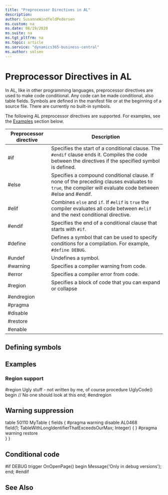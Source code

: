 ```yaml
---
title: "Preprocessor Directives in AL"
description: 
author: SusanneWindfeldPedersen
ms.custom: na
ms.date: 08/19/2020
ms.suite: na
ms.tgt_pltfrm: na
ms.topic: article
ms.service: "dynamics365-business-central"
ms.author: solsen
---
```


# Preprocessor Directives in AL

In AL, like in other programming languages, preprocessor directives are used to make code conditional. Any code can be made conditional, also table fields. Symbols are defined in the manifest file or at the beginning of a source file. There are currently no built-in symbols.

<!-- There is a server side check-in that create ParseOptions from manifest and it when parsing up syntax trees. -->

The following AL preprocessor directives are supported. For examples, see the [Examples](devenv-directives-in-al-md#Examples) section below.

|Preprocessor directive |Description |
|-----------------------|------------|
|#if                    | Specifies the start of a conditional clause. The `#endif` clause ends it. Compiles the code between the directives if the specified symbol is defined. |
|#else                  | Specifies a compound conditional clause. If none of the preceding clauses evaluates to `true`, the compiler will evaluate code between #else and #endif. |
|#elif                  | Combines `else` and `if`. If `#elif` is `true` the compiler evaluates all code between `#elif` and the next conditional directive.|
|#endif                 | Specifies the end of a conditional clause that starts with `#if`. |
|#define                | Defines a symbol that can be used to specify conditions for a compilation. For example, `#define DEBUG`. |
|#undef                 | Undefines a symbol.  |
|#warning               | Specifies a compiler warning from code.  |
|#error                 | Specifies a compiler error from code. |
|#region                | Specifies a block of code that you can expand or collapse |
|#endregion             |  |
|#pragma                |  |
|#disable               |  |
|#restore               |  |
|#enable                |  |

## Defining symbols

## Examples

### Region support

#region Ugly stuff - not written by me, of course
    procedure UglyCode()
    begin
        // No one should look at this
    end;
#endregion

## Warning suppression

table 50110 MyTable
{
    fields
    {
#pragma warning disable AL0468         
        field(1; TableWithLongIdentifierThatExceedsOurMax; Integer) { }
#pragma warning restore        
    }
}

## Conditional code

#if DEBUG
    trigger OnOpenPage()
    begin
        Message('Only in debug versions');
    end;
#endif

## See Also
